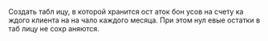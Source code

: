 Создать табл ицу, в которой хранится ост аток бон усов на счету ка ждого клиента на на чало каждого месяца. При этом нул евые остатки в таб лицу не сохр аняются.
